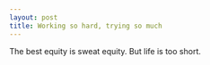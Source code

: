 ```yaml
---
layout: post
title: Working so hard, trying so much
---
```

The best equity is sweat equity. But life is too short.